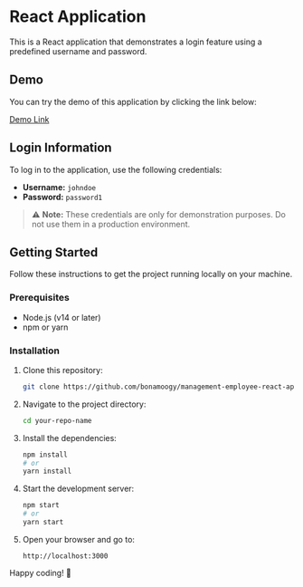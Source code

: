 # React Application

This is a React application that demonstrates a login feature using a predefined username and password.

## Demo

You can try the demo of this application by clicking the link below:

[Demo Link](https://management-employee-c5415.web.app)

## Login Information

To log in to the application, use the following credentials:

- **Username:** `johndoe`
- **Password:** `password1`

> ⚠️ **Note:** These credentials are only for demonstration purposes. Do not use them in a production environment.

## Getting Started

Follow these instructions to get the project running locally on your machine.

### Prerequisites

- Node.js (v14 or later)
- npm or yarn

### Installation

1. Clone this repository:
   ```bash
   git clone https://github.com/bonamoogy/management-employee-react-app.git
   ```
2. Navigate to the project directory:
   ```bash
   cd your-repo-name
   ```
3. Install the dependencies:

   ```bash
   npm install
   # or
   yarn install
   ```

4. Start the development server:

   ```bash
   npm start
   # or
   yarn start
   ```

5. Open your browser and go to:
   ```
   http://localhost:3000
   ```

Happy coding! 🚀

